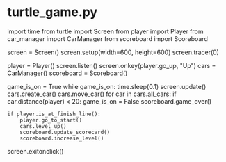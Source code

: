 # turtle_game.py
import time
from turtle import Screen
from player import Player
from car_manager import CarManager
from scoreboard import Scoreboard

screen = Screen()
screen.setup(width=600, height=600)
screen.tracer(0)


player = Player()
screen.listen()
screen.onkey(player.go_up, "Up")
cars =  CarManager()
scoreboard = Scoreboard()


game_is_on = True
while game_is_on:
    time.sleep(0.1)
    screen.update()
    cars.create_car()
    cars.move_car()
    for car in cars.all_cars:
        if car.distance(player) < 20:
            game_is_on = False
            scoreboard.game_over()


    if player.is_at_finish_line():
        player.go_to_start()
        cars.level_up()
        scoreboard.update_scorecard()
        scoreboard.increase_level()


screen.exitonclick()
